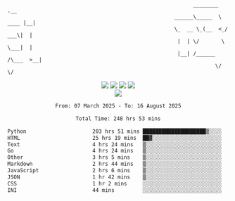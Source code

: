 ```
                                                           ________        .__ 
                                                     ______\_____  \  ____ |__|
                                                     \_  __ \_(__  <_/ ___\|  |
                                                      |  | \/       \  \___|  |
                                                      |__| /______  /\___  >__|
                                                                  \/     \/    
```

<div align="center">
  <img src="https://komarev.com/ghpvc/?username=r3ci&label=Profile%20views&color=000000&style=for-the-badge"/>
  <img src="https://img.shields.io/github/followers/R3CI?color=black&style=for-the-badge&logo=github&label=Follows"/>
  <img src="https://img.shields.io/github/stars/R3CI?color=black&style=for-the-badge&logo=github&label=Stars"/>
 
  <img src="https://github-widgetbox.vercel.app/api/profile?username=R3CI&data=followers,repositories,stars,commits&theme=rgb">
  <br>

  <img src="https://github-widgetbox.vercel.app/api/skills?languages=python,go,json&theme=rgb&includeNames=true">
  <br>
  
</p>

<!--START_SECTION:waka-->

```txt
From: 07 March 2025 - To: 16 August 2025

Total Time: 248 hrs 53 mins

Python                     203 hrs 51 mins ████████████████████▒░░░░   80.90 %
HTML                       25 hrs 19 mins  ██▓░░░░░░░░░░░░░░░░░░░░░░   10.05 %
Text                       4 hrs 24 mins   ▒░░░░░░░░░░░░░░░░░░░░░░░░   01.75 %
Go                         4 hrs 24 mins   ▒░░░░░░░░░░░░░░░░░░░░░░░░   01.75 %
Other                      3 hrs 5 mins    ▒░░░░░░░░░░░░░░░░░░░░░░░░   01.23 %
Markdown                   2 hrs 44 mins   ▒░░░░░░░░░░░░░░░░░░░░░░░░   01.09 %
JavaScript                 2 hrs 6 mins    ▒░░░░░░░░░░░░░░░░░░░░░░░░   00.83 %
JSON                       1 hr 42 mins    ▒░░░░░░░░░░░░░░░░░░░░░░░░   00.68 %
CSS                        1 hr 2 mins     ░░░░░░░░░░░░░░░░░░░░░░░░░   00.41 %
INI                        44 mins         ░░░░░░░░░░░░░░░░░░░░░░░░░   00.30 %
```

<!--END_SECTION:waka-->
